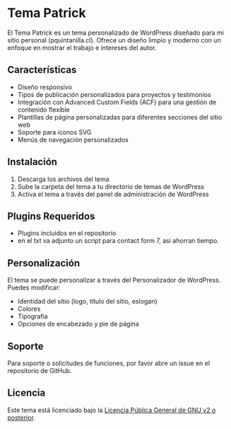 # Tema Patrick

El Tema Patrick es un tema personalizado de WordPress diseñado para mi sitio personal (pquintanilla.cl). Ofrece un diseño limpio y moderno con un enfoque en mostrar el trabajo e intereses del autor.

## Características

- Diseño responsivo
- Tipos de publicación personalizados para proyectos y testimonios
- Integración con Advanced Custom Fields (ACF) para una gestión de contenido flexible
- Plantillas de página personalizadas para diferentes secciones del sitio web
- Soporte para iconos SVG
- Menús de navegación personalizados

## Instalación

1. Descarga los archivos del tema
2. Sube la carpeta del tema a tu directorio de temas de WordPress
3. Activa el tema a través del panel de administración de WordPress

## Plugins Requeridos

- Plugins incluidos en el repositorio
- en el txt va adjunto un script para contact form 7, asi ahorran tiempo.

## Personalización

El tema se puede personalizar a través del Personalizador de WordPress. Puedes modificar:

- Identidad del sitio (logo, título del sitio, eslogan)
- Colores
- Tipografía
- Opciones de encabezado y pie de página

## Soporte

Para soporte o solicitudes de funciones, por favor abre un issue en el repositorio de GitHub.

## Licencia

Este tema está licenciado bajo la [Licencia Pública General de GNU v2 o posterior](https://www.gnu.org/licenses/gpl-2.0.html).

